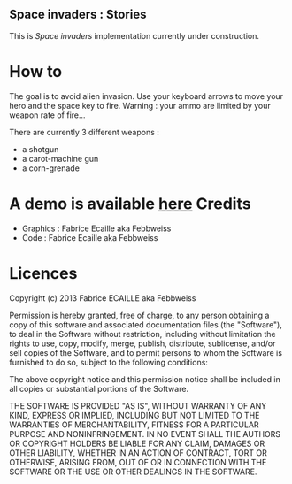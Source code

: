 Space invaders : Stories
---
This is _Space invaders_ implementation currently under construction.


How to
===
The goal is to avoid alien invasion.
Use your keyboard arrows to move your hero and the space key to fire.
Warning : your ammo are limited by your weapon rate of fire...

There are currently 3 different weapons :
+ a shotgun
+ a carot-machine gun
+ a corn-grenade

A demo is available [here](https://febbweiss.github.io/games/Space_invaders_stories/)
Credits
===
+ Graphics : Fabrice Ecaille aka Febbweiss
+ Code : Fabrice Ecaille aka Febbweiss

Licences
===
Copyright (c) 2013 Fabrice ECAILLE aka Febbweiss

Permission is hereby granted, free of charge, to any person obtaining a copy of this software and associated documentation files (the "Software"), to deal in the Software without restriction, including without limitation the rights to use, copy, modify, merge, publish, distribute, sublicense, and/or sell copies of the Software, and to permit persons to whom the Software is furnished to do so, subject to the following conditions:

The above copyright notice and this permission notice shall be included in all copies or substantial portions of the Software.

THE SOFTWARE IS PROVIDED "AS IS", WITHOUT WARRANTY OF ANY KIND, EXPRESS OR IMPLIED, INCLUDING BUT NOT LIMITED TO THE WARRANTIES OF MERCHANTABILITY, FITNESS FOR A PARTICULAR PURPOSE AND NONINFRINGEMENT. IN NO EVENT SHALL THE AUTHORS OR COPYRIGHT HOLDERS BE LIABLE FOR ANY CLAIM, DAMAGES OR OTHER LIABILITY, WHETHER IN AN ACTION OF CONTRACT, TORT OR OTHERWISE, ARISING FROM, OUT OF OR IN CONNECTION WITH THE SOFTWARE OR THE USE OR OTHER DEALINGS IN THE SOFTWARE.
